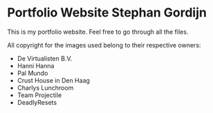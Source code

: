 # Portfolio Website Stephan Gordijn
This is my portfolio website. Feel free to go through all the files.

All copyright for the images used belong to their respective owners:
- De Virtualisten B.V.
- Hanni Hanna
- Pal Mundo
- Crust House in Den Haag
- Charlys Lunchroom
- Team Projectile
- DeadlyResets
